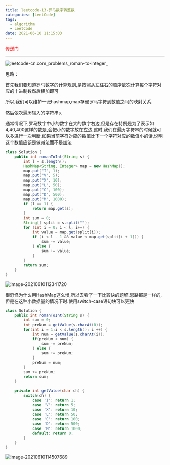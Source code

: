 ```yaml
---
title: leetcode-13-罗马数字转整数
categories: [LeetCode]
tags:
  - algorithm
  - LeetCode
date: 2021-06-10 11:15:03
---
```


<a href="https://leetcode-cn.com/problems/roman-to-integer/" style="color:red;text-decoration:none">传送门</a>

<hr/>

![leetcode-cn.com_problems_roman-to-integer_](https://gitee.com/cao_ziqiang/img/raw/master/20210610111647.png)

思路：

首先我们要知道罗马数字的计算规则,是按照从左往右的顺序依次计算每个字符对应的十进制数然后相加即可

所以,我们可以维护一张hashmap,map存储罗马字符到数值之间的映射关系.

然后依次遍历输入的字符串s.

通常情况下,罗马数字中小的数字在大的数字右边,但是存在特例是为了表示如4,40,400这样的数是,会把小的数字放在左边,这时,我们在遍历字符串的时候就可以多进行一次判断,如果当前字符对应的数值比下一个字符对应的数值小的话,说明这个数值应该是做减法而不是加法

```java
class Solution {
    public int romanToInt(String s) {
        int l = s.length();
        HashMap<String, Integer> map = new HashMap();
        map.put("I", 1);
        map.put("V", 5);
        map.put("X", 10);
        map.put("L", 50);
        map.put("C", 100);
        map.put("D", 500);
        map.put("M", 1000);
        if (l == 1) {
            return map.get(s);
        }
        int sum = 0;
        String[] split = s.split("");
        for (int i = 0; i < l; i++) {
            int value = map.get(split[i]);
            if (i < l - 1 && value < map.get(split[i + 1])) {
                sum -= value;
            } else {
                sum += value;
            }
        }
        return sum;
    }
}
```

![image-20210610112341720](https://gitee.com/cao_ziqiang/img/raw/master/20210610112341.png)

很奇怪为什么用HashMap这么慢,所以去看了一下比较快的题解,思路都是一样的,但是在这种小数据量的情况下时.使用switch-case语句块可以更快

```java
class Solution {
    public int romanToInt(String s) {
        int sum = 0;
        int preNum = getValue(s.charAt(0));
        for(int i = 1;i < s.length(); i ++) {
            int num = getValue(s.charAt(i));
            if(preNum < num) {
                sum -= preNum;
            } else {
                sum += preNum;
            }
            preNum = num;
        }
        sum += preNum;
        return sum;
    }
    
    private int getValue(char ch) {
        switch(ch) {
            case 'I': return 1;
            case 'V': return 5;
            case 'X': return 10;
            case 'L': return 50;
            case 'C': return 100;
            case 'D': return 500;
            case 'M': return 1000;
            default: return 0;
        }
    }
}
```

![image-20210610114507689](https://gitee.com/cao_ziqiang/img/raw/master/20210610114507.png)

